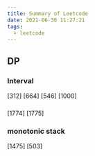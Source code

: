 ```yaml
---
title: Summary of Leetcode
date: 2021-06-30 11:27:21
tags:
  - leetcode
---
```


## DP
### Interval
[312]
[664]
[546]
[1000]

###
[1774]
[1775]

### monotonic stack
[1475]
[503]
